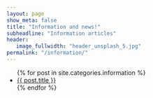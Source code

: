 ```yaml
---
layout: page
show_meta: false
title: "Information and news!"
subheadline: "Information articles"
header:
   image_fullwidth: "header_unsplash_5.jpg"
permalink: "/information/"
---
```

<ul>
    {% for post in site.categories.information %}
    <li><a href="{{ site.url }}{{ post.url }}">{{ post.title }}</a></li>
    {% endfor %}
</ul>
